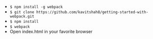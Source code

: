  - `$ npm install -g webpack`
 - `$ git clone https://github.com/kavitshah8/getting-started-with-webpack.git`
 - `$ npm install`
 - `$ webpack`
 - Open index.html in your favorite browser
